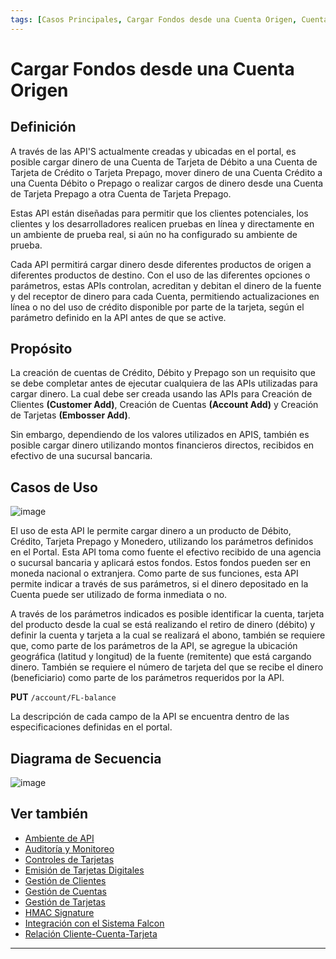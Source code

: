 ```yaml
---
tags: [Casos Principales, Cargar Fondos desde una Cuenta Origen, Cuenta Balance, Punto a Punto]
---
```


# Cargar Fondos desde una Cuenta Origen 

## Definición

A través de las API'S actualmente creadas y ubicadas en el portal, es posible cargar dinero de una Cuenta de Tarjeta de Débito a una Cuenta de Tarjeta de Crédito o Tarjeta Prepago, mover dinero de una Cuenta Crédito a una Cuenta Débito o Prepago o realizar cargos de dinero desde una Cuenta de Tarjeta Prepago a otra Cuenta de Tarjeta Prepago.

Estas API están diseñadas para permitir que los clientes potenciales, los clientes y los desarrolladores realicen pruebas en línea y directamente en un ambiente de prueba real, si aún no ha configurado su ambiente de prueba.

Cada API permitirá cargar dinero desde diferentes productos de origen a diferentes productos de destino. Con el uso de las diferentes opciones o parámetros, estas APIs controlan, acreditan y debitan el dinero de la fuente y del receptor de dinero para cada Cuenta, permitiendo actualizaciones en línea o no del uso de crédito disponible por parte de la tarjeta, según el parámetro definido en la API antes de que se active.

## Propósito

La creación de cuentas de Crédito, Débito y Prepago son un requisito que se debe completar antes de ejecutar cualquiera de las APIs utilizadas para cargar dinero. La cual debe ser creada usando las APIs para Creación de Clientes **(Customer Add)**, Creación de Cuentas **(Account Add)** y Creación de Tarjetas **(Embosser Add)**.

Sin embargo, dependiendo de los valores utilizados en APIS, también es posible cargar dinero utilizando montos financieros directos, recibidos en efectivo de una sucursal bancaria.

## Casos de Uso

![image](https://user-images.githubusercontent.com/111396588/224208640-605f6900-ab7a-40e3-9062-d40563b0ed8f.png)

El uso de esta API le permite cargar dinero a un producto de Débito, Crédito, Tarjeta Prepago y Monedero, utilizando los parámetros definidos en el Portal. Esta API toma como fuente el efectivo recibido de una agencia o sucursal bancaria y aplicará estos fondos. Estos fondos pueden ser en moneda nacional o extranjera. Como parte de sus funciones, esta API permite indicar a través de sus parámetros, si el dinero depositado en la Cuenta puede ser utilizado de forma inmediata o no.

A través de los parámetros indicados es posible identificar la cuenta, tarjeta del producto desde la cual se está realizando el retiro de dinero (débito) y definir la cuenta y tarjeta a la cual se realizará el abono, también se requiere que, como parte de los parámetros de la API, se agregue la ubicación geográfica (latitud y longitud) de la fuente (remitente) que está cargando dinero. También se requiere el número de tarjeta del que se recibe el dinero (beneficiario) como parte de los parámetros requeridos por la API.

**PUT** `/account/FL-balance`
      
La descripción de cada campo de la API se encuentra dentro de las especificaciones definidas en el portal.

## Diagrama de Secuencia

![image](https://user-images.githubusercontent.com/111396588/224208900-25a90498-2011-4a85-96b0-9b5a8accab98.png)


## Ver también

- [Ambiente de API](?path=docs/spanish/casos-principales/ambiente-api.md)
- [Auditoría y Monitoreo](?path=docs/spanish/casos-principales/auditoria.md)
- [Controles de Tarjetas](?path=docs/spanish/casos-principales/controles-tarjeta.md)
- [Emisión de Tarjetas Digitales](?path=docs/spanish/casos-principales/emision-tarjetas.md)
- [Gestión de Clientes](?path=docs/spanish/casos-principales/gestion-clientes.md)
- [Gestión de Cuentas](?path=docs/spanish/casos-principales/gestion-cuentas.md)
- [Gestión de Tarjetas](?path=docs/spanish/casos-principales/gestion-tarjetas.md)
- [HMAC Signature](?path=docs/spanish/casos-principales/hmac.md)
- [Integración con el Sistema Falcon](?path=docs/spanish/casos-principales/integracion-falcon.md)
- [Relación Cliente-Cuenta-Tarjeta](?path=docs/spanish/casos-principales/relacion.md)

---
